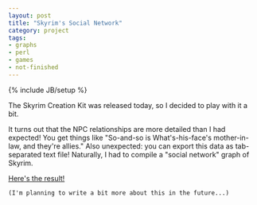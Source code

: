 ```yaml
---
layout: post
title: "Skyrim's Social Network"
category: project
tags:
- graphs
- perl
- games
- not-finished
---
```

{% include JB/setup %}

The Skyrim Creation Kit was released today, so I decided to play with it a bit.

It turns out that the NPC relationships are more detailed than I had expected! You get things like "So-and-so is What's-his-face's mother-in-law, and they're allies." Also unexpected: you can export this data as tab-separated text file! Naturally, I had to compile a "social network" graph of Skyrim.

[Here's the result!](http://rcfox.ca/Skyrim-NPC-Relationship-Parser/)

    (I'm planning to write a bit more about this in the future...)